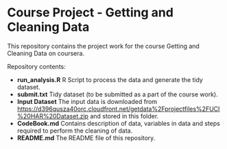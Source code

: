 # Course Project - Getting and Cleaning Data
This repository contains the project work for the course Getting and Cleaning Data on coursera.

Repository contents:
* **run_analysis.R** R Script to process the data and generate the tidy dataset.
* **submit.txt** Tidy dataset (to be submitted as a part of the course work).
* **Input Dataset** The input data is downloaded from https://d396qusza40orc.cloudfront.net/getdata%2Fprojectfiles%2FUCI%20HAR%20Dataset.zip and stored in this folder.
* **CodeBook.md** Contains description of data, variables in data and steps required to perform the cleaning of data.
* **README.md** The README file of this repository.